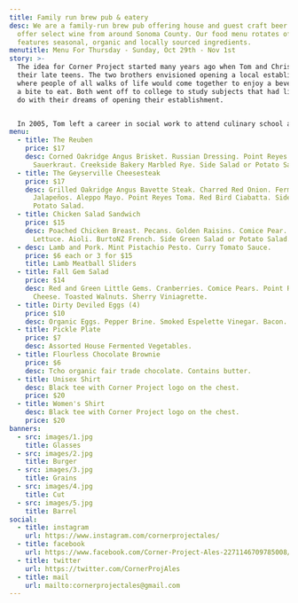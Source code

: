 ```yaml
---
title: Family run brew pub & eatery
desc: We are a family-run brew pub offering house and guest craft beer. We also
  offer select wine from around Sonoma County. Our food menu rotates often, and
  features seasonal, organic and locally sourced ingredients.
menutitle: Menu For Thursday - Sunday, Oct 29th - Nov 1st
story: >-
  The idea for Corner Project started many years ago when Tom and Chris were in
  their late teens. The two brothers envisioned opening a local establishment
  where people of all walks of life would come together to enjoy a beverage and
  a bite to eat. Both went off to college to study subjects that had little to
  do with their dreams of opening their establishment.


  In 2005, Tom left a career in social work to attend culinary school and a few years later, Chris began brewing beer on his stove-top. In early 2017 the two of them revisited their dream in a more serious mindset and brought the concept of Corner Project to fruition.
menu:
  - title: The Reuben
    price: $17
    desc: Corned Oakridge Angus Brisket. Russian Dressing. Point Reyes Toma.
      Sauerkraut. Creekside Bakery Marbled Rye. Side Salad or Potato Salad.
  - title: The Geyserville Cheesesteak
    price: $17
    desc: Grilled Oakridge Angus Bavette Steak. Charred Red Onion. Fermented
      Jalapeños. Aleppo Mayo. Point Reyes Toma. Red Bird Ciabatta. Side Salad or
      Potato Salad.
  - title: Chicken Salad Sandwich
    price: $15
    desc: Poached Chicken Breast. Pecans. Golden Raisins. Comice Pear. Red Gem
      Lettuce. Aioli. BurtoNZ French. Side Green Salad or Potato Salad.
  - desc: Lamb and Pork. Mint Pistachio Pesto. Curry Tomato Sauce.
    price: $6 each or 3 for $15
    title: Lamb Meatball Sliders
  - title: Fall Gem Salad
    price: $14
    desc: Red and Green Little Gems. Cranberries. Comice Pears. Point Reyes Blue
      Cheese. Toasted Walnuts. Sherry Viniagrette.
  - title: Dirty Deviled Eggs (4)
    price: $10
    desc: Organic Eggs. Pepper Brine. Smoked Espelette Vinegar. Bacon.
  - title: Pickle Plate
    price: $7
    desc: Assorted House Fermented Vegetables.
  - title: Flourless Chocolate Brownie
    price: $6
    desc: Tcho organic fair trade chocolate. Contains butter.
  - title: Unisex Shirt
    desc: Black tee with Corner Project logo on the chest.
    price: $20
  - title: Women's Shirt
    desc: Black tee with Corner Project logo on the chest.
    price: $20
banners:
  - src: images/1.jpg
    title: Glasses
  - src: images/2.jpg
    title: Burger
  - src: images/3.jpg
    title: Grains
  - src: images/4.jpg
    title: Cut
  - src: images/5.jpg
    title: Barrel
social:
  - title: instagram
    url: https://www.instagram.com/cornerprojectales/
  - title: facebook
    url: https://www.facebook.com/Corner-Project-Ales-2271146709785008/
  - title: twitter
    url: https://twitter.com/CornerProjAles
  - title: mail
    url: mailto:cornerprojectales@gmail.com
---
```

